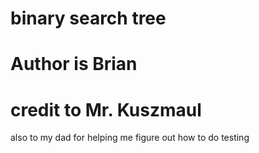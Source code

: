 # binary search tree
# Author is Brian 
# credit to Mr. Kuszmaul 
also to my dad for helping me figure out how to do testing

